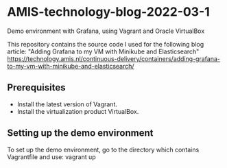 # AMIS-technology-blog-2022-03-1
Demo environment with Grafana, using Vagrant and Oracle VirtualBox

This repository contains the source code I used for the following blog article:
"Adding Grafana to my VM with Minikube and Elasticsearch"
https://technology.amis.nl/continuous-delivery/containers/adding-grafana-to-my-vm-with-minikube-and-elasticsearch/

## Prerequisites
- Install the latest version of Vagrant.
- Install the virtualization product VirtualBox.


## Setting up the demo environment

To set up the demo environment, go to the directory which contains Vagrantfile and use: vagrant up
